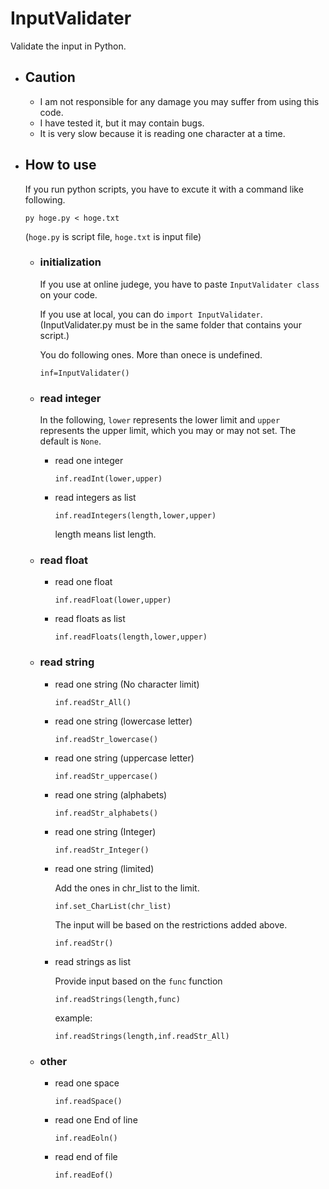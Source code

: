 # InputValidater

Validate the input in Python.

- ## Caution
  - I am not responsible for any damage you may suffer from using this code.
  - I have tested it, but it may contain bugs.
  - It is very slow because it is reading one character at a time.

- ## How to use

    If you run python scripts, you have to excute it with a command like following.

    `py hoge.py < hoge.txt`

    (`hoge.py` is script file, `hoge.txt` is input file)

  - ### initialization
      
      If you use at online judege, you have to paste `InputValidater class` on your code.

      If you use at local, you can do `import InputValidater`.(InputValidater.py must be in the same folder that contains your script.)

      You do following ones. More than onece is undefined.

      `inf=InputValidater()`

  - ### read integer
      In the following, `lower` represents the lower limit and `upper` represents the upper limit, which you may or may not set. The default is `None`.

      - read one integer
      
        `inf.readInt(lower,upper)`
      
      - read integers as list
        
        `inf.readIntegers(length,lower,upper)`
        
        length means list length.
      
  - ### read float
      - read one float
        
        `inf.readFloat(lower,upper)`

      - read floats as list
        
        `inf.readFloats(length,lower,upper)`

  - ### read string
      - read one string (No character limit)
        
        `inf.readStr_All()`
      
      - read one string (lowercase letter)

        `inf.readStr_lowercase()`

      - read one string (uppercase letter)

        `inf.readStr_uppercase()`
      
      - read one string (alphabets)

        `inf.readStr_alphabets()`
      
      - read one string (Integer)

        `inf.readStr_Integer()`

      - read one string (limited)
      
        Add the ones in chr_list to the limit.

        `inf.set_CharList(chr_list)`

        The input will be based on the restrictions added above.

        `inf.readStr()`

      - read strings as list

        Provide input based on the `func` function

        `inf.readStrings(length,func)`
        
        example:
          
          `inf.readStrings(length,inf.readStr_All)`
  
  - ### other
      - read one space

        `inf.readSpace()`
      
      - read one End of line
        
        `inf.readEoln()`

      - read end of file
        
        `inf.readEof()`
        
